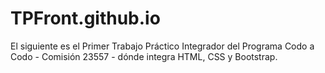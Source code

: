# TPFront.github.io

El siguiente es el Primer Trabajo Práctico Integrador del Programa Codo a Codo - Comisión 23557 - dónde integra HTML, CSS y Bootstrap.